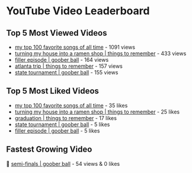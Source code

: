 # YouTube Video Leaderboard

## Top 5 Most Viewed Videos
- [my top 100 favorite songs of all time](https://youtu.be/zYnjnriU374) - 1091 views
- [turning my house into a ramen shop | things to remember](https://youtu.be/RBDZBPQs_fI) - 433 views
- [filler episode | goober ball](https://youtu.be/LVjDQdm-PFc) - 164 views
- [atlanta trip | things to remember](https://youtu.be/aROtkPs8i34) - 157 views
- [state tournament | goober ball](https://youtu.be/Ci5MFGdfzOE) - 155 views

## Top 5 Most Liked Videos
- [my top 100 favorite songs of all time](https://youtu.be/zYnjnriU374) - 35 likes
- [turning my house into a ramen shop | things to remember](https://youtu.be/RBDZBPQs_fI) - 25 likes
- [graduation | things to remember](https://youtu.be/l2r22Se8iw4) - 17 likes
- [state tournament | goober ball](https://youtu.be/Ci5MFGdfzOE) - 5 likes
- [filler episode | goober ball](https://youtu.be/LVjDQdm-PFc) - 5 likes

## Fastest Growing Video
🔹 [semi-finals | goober ball](https://youtu.be/zCazlNDUv3s) - 54 views & 0 likes
